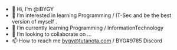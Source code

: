 - 👋 Hi, I’m @iBYGY
- 👀 I’m interested in learning Programming / IT-Sec and be the best version of myself . 
- 🌱 I’m currently learning Programming / InformationTechnology
- 💞️ I’m looking to collaborate on ...
- 📫 How to reach me bygy@tutanota.com / BYG#9785 Discord

<!---
iBYGY/iBYGY is a ✨ special ✨ repository because its `README.md` (this file) appears on your GitHub profile.
You can click the Preview link to take a look at your changes.
--->
